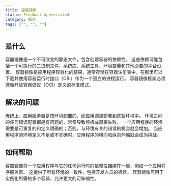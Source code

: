 ```yaml
---
title: 容器镜像
status: Feedback Appreciated
category: 概念
tags: ["", "", ""]
---
```


## 是什么

容器镜像是一个不可改变的静态文件，包含创建容器的依赖性。
这些依赖可能包括一个可执行的二进制文件、系统库、系统工具、环境变量和其他必要的平台设置。
容器镜像是应用程序容器化的结果，通常存储在容器注册表中，在那里可以下载并使用容器运行时接口（CRI）作为一个孤立的进程运行。
容器镜像框架必须遵循开放容器倡议（OCI）定义的标准模式。

## 解决的问题

传统上，应用服务器是按环境配置的，而应用则被部署到这些环境中。
环境之间的任何错误配置都是有问题的，常常导致停机或部署失败。
一个应用程序的环境需要是可重复的和定义明确的；否则，与环境有关的错误的机会就会增加。
当应用程序的环境定义不足或不准确时，应用程序的横向和纵向伸缩就会成为挑战。

## 如何帮助

容器镜像将一个应用程序与它的任何运行时的依赖性捆绑在一起，例如一个应用程序服务器。
这提供了所有环境的一致性，包括开发人员的机器。
容器镜像可用于实例化所需的多个容器，允许更大的可伸缩性。
